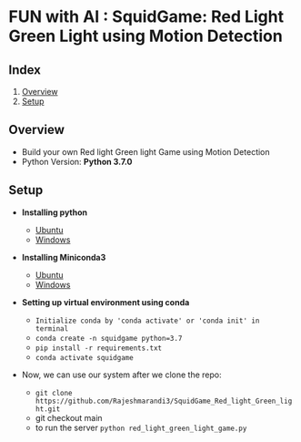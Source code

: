 # FUN with AI : SquidGame: Red Light Green Light using Motion Detection

## Index
1. [Overview](#overview)
2. [Setup](#setup)

<a name="overview"></a>
## Overview
* Build your own Red light Green light Game using Motion Detection
* Python Version:  **Python 3.7.0**

<a name="setup"></a>
## Setup
* **Installing python**
  - [Ubuntu](https://linuxize.com/post/how-to-install-python-3-7-on-ubuntu-18-04/) 
  - [Windows](https://medium.com/@itylergarrett.tag/how-to-install-python-3-7-on-windows-10-pc-the-non-developer-version-b063e1913b39)
    
* **Installing Miniconda3**
  - [Ubuntu](https://docs.conda.io/projects/conda/en/latest/user-guide/install/linux.html)
  - [Windows](https://docs.conda.io/projects/conda/en/latest/user-guide/install/linux.html)
    

* **Setting up virtual environment using conda**
  - `Initialize conda by 'conda activate' or 'conda init' in terminal`
  - `conda create -n squidgame python=3.7`
  - `pip install -r requirements.txt`
  - `conda activate squidgame`

* Now, we can use our system after we clone the repo:
    - `git clone https://github.com/Rajeshmarandi3/SquidGame_Red_light_Green_light.git`
    - git checkout main
    - to run the server `python red_light_green_light_game.py`
    